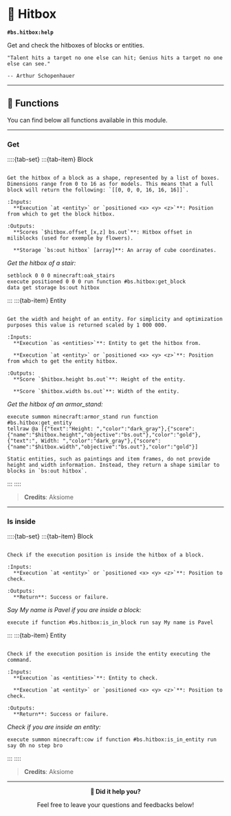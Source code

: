 # 🎯 Hitbox

**`#bs.hitbox:help`**

Get and check the hitboxes of blocks or entities.

```{epigraph}
"Talent hits a target no one else can hit; Genius hits a target no one else can see."

-- Arthur Schopenhauer
```

---

## 🔧 Functions

You can find below all functions available in this module.

---

### Get

::::{tab-set}
:::{tab-item} Block

```{function} #bs.hitbox:get_block

Get the hitbox of a block as a shape, represented by a list of boxes. Dimensions range from 0 to 16 as for models. This means that a full block will return the following: `[[0, 0, 0, 16, 16, 16]]`.

:Inputs:
  **Execution `at <entity>` or `positioned <x> <y> <z>`**: Position from which to get the block hitbox.

:Outputs:
  **Scores `$hitbox.offset_[x,z] bs.out`**: Hitbox offset in miliblocks (used for exemple by flowers).

  **Storage `bs:out hitbox` [array]**: An array of cube coordinates.
```

*Get the hitbox of a stair:*

```mcfunction
setblock 0 0 0 minecraft:oak_stairs
execute positioned 0 0 0 run function #bs.hitbox:get_block
data get storage bs:out hitbox
```

:::
:::{tab-item} Entity

```{function} #bs.hitbox:get_entity

Get the width and height of an entity. For simplicity and optimization purposes this value is returned scaled by 1 000 000.

:Inputs:
  **Execution `as <entities>`**: Entity to get the hitbox from.

  **Execution `at <entity>` or `positioned <x> <y> <z>`**: Position from which to get the entity hitbox.

:Outputs:
  **Score `$hitbox.height bs.out`**: Height of the entity.

  **Score `$hitbox.width bs.out`**: Width of the entity.
```

*Get the hitbox of an armor_stand:*

```mcfunction
execute summon minecraft:armor_stand run function #bs.hitbox:get_entity
tellraw @a [{"text":"Height: ","color":"dark_gray"},{"score":{"name":"$hitbox.height","objective":"bs.out"},"color":"gold"},{"text":", Width: ","color":"dark_gray"},{"score":{"name":"$hitbox.width","objective":"bs.out"},"color":"gold"}]
```

```{important}
Static entities, such as paintings and item frames, do not provide height and width information. Instead, they return a shape similar to blocks in `bs:out hitbox`.
```

:::
::::

> **Credits**: Aksiome

---

### Is inside

::::{tab-set}
:::{tab-item} Block

```{function} #bs.hitbox:is_in_block

Check if the execution position is inside the hitbox of a block.

:Inputs:
  **Execution `at <entity>` or `positioned <x> <y> <z>`**: Position to check.

:Outputs:
  **Return**: Success or failure.
```

*Say My name is Pavel if you are inside a block:*

```mcfunction
execute if function #bs.hitbox:is_in_block run say My name is Pavel
```

:::
:::{tab-item} Entity

```{function} #bs.hitbox:is_in_entity

Check if the execution position is inside the entity executing the command.

:Inputs:
  **Execution `as <entities>`**: Entity to check.

  **Execution `at <entity>` or `positioned <x> <y> <z>`**: Position to check.

:Outputs:
  **Return**: Success or failure.
```

*Check if you are inside an entity:*

```mcfunction
execute summon minecraft:cow if function #bs.hitbox:is_in_entity run say Oh no step bro
```

:::
::::

> **Credits**: Aksiome

---

<div align=center>

**💬 Did it help you?**

Feel free to leave your questions and feedbacks below!

</div>

<script src="https://giscus.app/client.js"
        data-repo="Gunivers/Glibs"
        data-repo-id="R_kgDOHQjqYg"
        data-category="Documentation"
        data-category-id="DIC_kwDOHQjqYs4CUQpy"
        data-mapping="title"
        data-strict="0"
        data-reactions-enabled="1"
        data-emit-metadata="0"
        data-input-position="bottom"
        data-theme="light"
        data-lang="fr"
        data-loading="lazy"
        crossorigin="anonymous"
        async>
</script>
